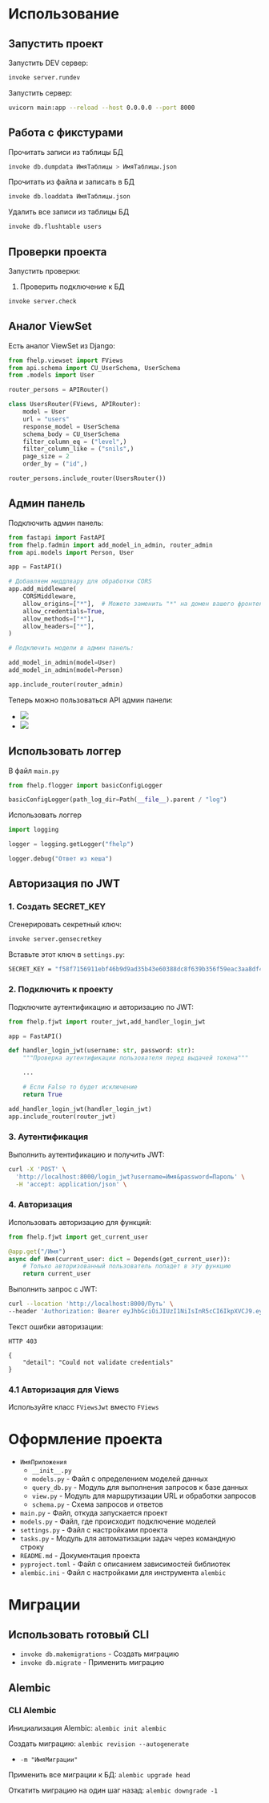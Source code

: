 # Использование

## Запустить проект

Запустить DEV сервер:

```bash
invoke server.rundev
```

Запустить сервер:

```bash
uvicorn main:app --reload --host 0.0.0.0 --port 8000
```

## Работа с фикстурами

Прочитать записи из таблицы БД

```bash
invoke db.dumpdata ИмяТаблицы > ИмяТаблицы.json
```

Прочитать из файла и записать в БД

```bash
invoke db.loaddata ИмяТаблицы.json
```

Удалить все записи из таблицы БД

```bash
invoke db.flushtable users
```

## Проверки проекта

Запустить проверки:

1. Проверить подключение к БД

```bash
invoke server.check
```

## Аналог ViewSet

Есть аналог ViewSet из Django:

```python
from fhelp.viewset import FViews
from api.schema import CU_UserSchema, UserSchema
from .models import User

router_persons = APIRouter()

class UsersRouter(FViews, APIRouter):
    model = User
    url = "users"
    response_model = UserSchema
    schema_body = CU_UserSchema
    filter_column_eq = ("level",)
    filter_column_like = ("snils",)
    page_size = 2
    order_by = ("id",)

router_persons.include_router(UsersRouter())
```

## Админ панель

Подключить админ панель:

```python
from fastapi import FastAPI
from fhelp.fadmin import add_model_in_admin, router_admin
from api.models import Person, User

app = FastAPI()

# Добавляем миддлвару для обработки CORS
app.add_middleware(
    CORSMiddleware,
    allow_origins=["*"],  # Можете заменить "*" на домен вашего фронтенда
    allow_credentials=True,
    allow_methods=["*"],
    allow_headers=["*"],
)

# Подключить модели в админ панель:

add_model_in_admin(model=User)
add_model_in_admin(model=Person)

app.include_router(router_admin)
```

Теперь можно пользоваться API админ панели:

-   ![](./doc/Screenshot_20231106_124724.png)
-   ![](./doc/Screenshot_20231106_124814.png)

## Использовать логгер

В файл `main.py`

```python
from fhelp.flogger import basicConfigLogger

basicConfigLogger(path_log_dir=Path(__file__).parent / "log")
```

Использовать логгер

```python
import logging

logger = logging.getLogger("fhelp")

logger.debug("Ответ из кеша")
```

## Авторизация по JWT

### 1. Создать SECRET_KEY

Сгенерировать секретный ключ:

```bash
invoke server.gensecretkey
```

Вставьте этот ключ в `settings.py`:

```bash
SECRET_KEY = "f58f7156911ebf46b9d9ad35b43e60388dc8f639b356f59eac3aa8df45290d47"
```

### 2. Подключить к проекту

Подключите аутентификацию и авторизацию по JWT:

```python
from fhelp.fjwt import router_jwt,add_handler_login_jwt

app = FastAPI()

def handler_login_jwt(username: str, password: str):
    """Проверка аутентификации пользователя перед выдачей токена"""

    ...

    # Если False то будет исключение
    return True

add_handler_login_jwt(handler_login_jwt)
app.include_router(router_jwt)
```

### 3. Аутентификация

Выполнить аутентификацию и получить JWT:

```bash
curl -X 'POST' \
  'http://localhost:8000/login_jwt?username=Имя&password=Пароль' \
  -H 'accept: application/json' \
```

### 4. Авторизация

Использовать авторизацию для функций:

```python
from fhelp.fjwt import get_current_user

@app.get("/Имя")
async def Имя(current_user: dict = Depends(get_current_user)):
    # Только авторизованный пользователь попадет в эту функцию
    return current_user
```

Выполнить запрос с JWT:

```bash
curl --location 'http://localhost:8000/Путь' \
--header 'Authorization: Bearer eyJhbGciOiJIUzI1NiIsInR5cCI6IkpXVCJ9.eyJzdWIiOiJkMTIzMTIzIiwiZXhwIjoxNjk5MjAyNzc4fQ.xv5G6e3HUS3rahvdYFwCzx7rK5cNplOFmbe4RQw5xig'
```

Текст ошибки авторизации:

```http
HTTP 403

{
    "detail": "Could not validate credentials"
}
```

### 4.1 Авторизация для Views

Используйте класс `FViewsJwt` вместо `FViews`

# Оформление проекта

-   `ИмяПриложения`
    -   `__init__.py`
    -   `models.py` - Файл с определением моделей данных
    -   `query_db.py` - Модуль для выполнения запросов к базе данных
    -   `view.py` - Модуль для маршрутизации URL и обработки запросов
    -   `schema.py` - Схема запросов и ответов
-   `main.py` - Файл, откуда запускается проект
-   `models.py` - Файл, где происходит подключение моделей
-   `settings.py` - Файл с настройками проекта
-   `tasks.py` - Модуль для автоматизации задач через командную строку
-   `README.md` - Документация проекта
-   `pyproject.toml` - Файл с описанием зависимостей библиотек
-   `alembic.ini` - Файл с настройками для инструмента `alembic`

# Миграции

## Использовать готовый CLI

-   `invoke db.makemigrations` - Создать миграцию
-   `invoke db.migrate` - Применить миграцию

## Alembic

### CLI Alembic

Инициализация Alembic: `alembic init alembic`

Создать миграцию: `alembic revision --autogenerate`

-   `-m "ИмяМиграции"`

Применить все миграции к БД: `alembic upgrade head`

Откатить миграцию на один шаг назад: `alembic downgrade -1`
